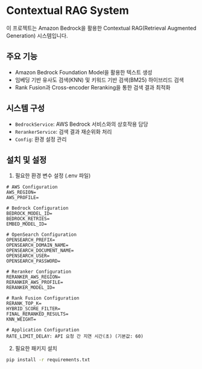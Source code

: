 # Contextual RAG System

이 프로젝트는 Amazon Bedrock을 활용한 Contextual RAG(Retrieval Augmented Generation) 시스템입니다.

## 주요 기능

- Amazon Bedrock Foundation Model을 활용한 텍스트 생성
- 임베딩 기반 유사도 검색(KNN) 및 키워드 기반 검색(BM25) 하이브리드 검색
- Rank Fusion과 Cross-encoder Reranking을 통한 검색 결과 최적화

## 시스템 구성

- `BedrockService`: AWS Bedrock 서비스와의 상호작용 담당
- `RerankerService`: 검색 결과 재순위화 처리
- `Config`: 환경 설정 관리

## 설치 및 설정

1. 필요한 환경 변수 설정 (.env 파일)
```
# AWS Configuration
AWS_REGION=
AWS_PROFILE=

# Bedrock Configuration  
BEDROCK_MODEL_ID=
BEDROCK_RETRIES=
EMBED_MODEL_ID=

# OpenSearch Configuration
OPENSEARCH_PREFIX=
OPENSEARCH_DOMAIN_NAME=
OPENSEARCH_DOCUMENT_NAME=
OPENSEARCH_USER=
OPENSEARCH_PASSWORD=

# Reranker Configuration
RERANKER_AWS_REGION=
RERANKER_AWS_PROFILE=
RERANKER_MODEL_ID=

# Rank Fusion Configuration
RERANK_TOP_K=
HYBRID_SCORE_FILTER=
FINAL_RERANKED_RESULTS=
KNN_WEIGHT=

# Application Configuration
RATE_LIMIT_DELAY: API 요청 간 지연 시간(초) (기본값: 60)

```
2. 필요한 패키지 설치
```bash
pip install -r requirements.txt
```


